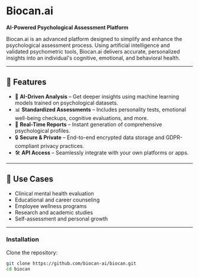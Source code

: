 # Biocan.ai

**AI-Powered Psychological Assessment Platform**

Biocan.ai is an advanced platform designed to simplify and enhance the psychological assessment process. Using artificial intelligence and validated psychometric tools, Biocan.ai delivers accurate, personalized insights into an individual's cognitive, emotional, and behavioral health.

---

## 🚀 Features

- 🧠 **AI-Driven Analysis** – Get deeper insights using machine learning models trained on psychological datasets.
- 📊 **Standardized Assessments** – Includes personality tests, emotional well-being checkups, cognitive evaluations, and more.
- 🧾 **Real-Time Reports** – Instant generation of comprehensive psychological profiles.
- 🔒 **Secure & Private** – End-to-end encrypted data storage and GDPR-compliant privacy practices.
- 🛠️ **API Access** – Seamlessly integrate with your own platforms or apps.

---

## 🧪 Use Cases

- Clinical mental health evaluation  
- Educational and career counseling  
- Employee wellness programs  
- Research and academic studies  
- Self-assessment and personal growth

---

### Installation

Clone the repository:

```bash
git clone https://github.com/biocan-ai/biocan.git
cd biocan
